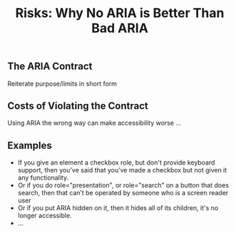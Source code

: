﻿---
title: "Risks: Why No ARIA is Better Than Bad ARIA"
nav_title: Risks
order: 7
status: editors-draft
editors:
  - Matt King (Facebook)
  - Judy Brewer: "https://www.w3.org/People/Brewer/"
contributors:
  - The Education and Outreach Working Group (<a href="https://www.w3.org/WAI/EO/">EOWG</a>)
  - The ARIA Working Group (<a href="https://www.w3.org/WAI/ARIA/">ARIA</a>)
support: Developed with support from the <a href="https://www.w3.org/WAI/WCAGTA/">U.S. Access Board, WCAG TA Project, Task 2</a>.
---

## The ARIA Contract

Reiterate purpose/limits in short form

## Costs of Violating the Contract

Using ARIA the wrong way can make accessibility worse ...

## Examples

* If you give an element a checkbox role, but don't provide keyboard support, then you’ve said that you’ve made a checkbox but not given it any functionality.
* Or if you do role="presentation", or role="search" on a button that does search, then that can’t be operated by someone who is a screen reader user
* Or if you put ARIA hidden on it, then it hides all of its children, it's no longer accessible.
* ...

